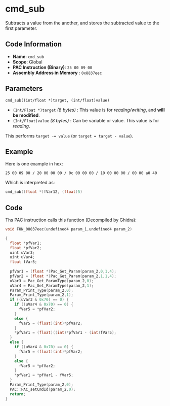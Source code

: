 # cmd_sub

Subtracts a value from the another, and stores the subtracted value to the first parameter.

## Code Information

- **Name**: `cmd_sub`
- **Scope**: Global
- **PAC Instruction (Binary)**: `25 00 09 00`
- **Assembly Address in Memory** : `0x8837eec`

## Parameters

`cmd_sub((int/float *)target, (int/float)value)`

- `(Int/Float *)target` *(8 bytes)* : This value is for *reading/writing*, and **will be modified**.
- `(Int/Float)value` *(8 bytes)* : Can be variable or  value. This value is for *reading*.

This performs `target -= value` (or `target = target - value`).

## Example

Here is one example in hex:

```25 00 09 00 / 20 00 00 00 / 0c 00 00 00 / 10 00 00 00 / 00 00 a0 40```

Which is interpreted as:

```c
cmd_sub((float *)fVar12, (float)5)
```

## Code

Ths PAC instruction calls this function (Decompiled by Ghidra):

```c
void FUN_08837eec(undefined4 param_1,undefined4 param_2)

{
  float *pfVar1;
  float *pfVar2;
  uint uVar3;
  uint uVar4;
  float fVar5;
  
  pfVar1 = (float *)Pac_Get_Param(param_2,0,1,4);
  pfVar2 = (float *)Pac_Get_Param(param_2,1,1,4);
  uVar3 = Pac_Get_ParamType(param_2,0);
  uVar4 = Pac_Get_ParamType(param_2,1);
  Param_Print_Type(param_2,0);
  Param_Print_Type(param_2,1);
  if ((uVar3 & 0x70) == 0) {
    if ((uVar4 & 0x70) == 0) {
      fVar5 = *pfVar2;
    }
    else {
      fVar5 = (float)(int)*pfVar2;
    }
    *pfVar1 = (float)((int)*pfVar1 - (int)fVar5);
  }
  else {
    if ((uVar4 & 0x70) == 0) {
      fVar5 = (float)(int)*pfVar2;
    }
    else {
      fVar5 = *pfVar2;
    }
    *pfVar1 = *pfVar1 - fVar5;
  }
  Param_Print_Type(param_2,0);
  PAC::PAC_setCmdId(param_2,0);
  return;
}
```

